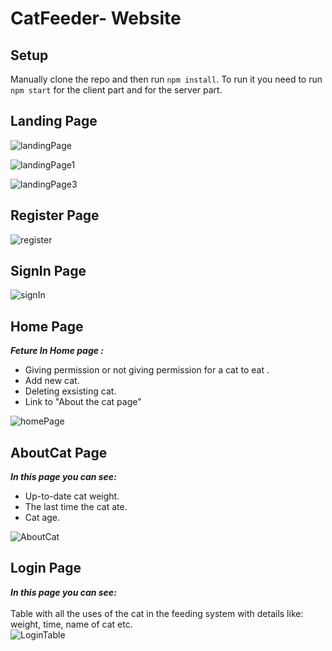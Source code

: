 # CatFeeder- Website

## Setup

Manually clone the repo and then run `npm install`.
To run it you need to run `npm start` for the client part and for the server part.
## Landing Page

![landingPage](https://user-images.githubusercontent.com/44939883/88576264-d56d7100-d04d-11ea-9b96-4d413e737def.JPG)

![landingPage1](https://user-images.githubusercontent.com/44939883/88577179-44979500-d04f-11ea-9b41-0649ae6d8c62.JPG)

![landingPage3](https://user-images.githubusercontent.com/44939883/88577825-4a41aa80-d050-11ea-91c5-5a55c990d35d.JPG)

## Register Page
![register](https://user-images.githubusercontent.com/44939883/88578009-8aa12880-d050-11ea-9891-e1f33e40ac7b.JPG)


## SignIn Page
![signIn](https://user-images.githubusercontent.com/44939883/88578021-8d038280-d050-11ea-9062-0da28721757d.JPG)

## Home Page

 ***Feture In Home page :***
 - Giving permission or not giving permission for a cat to eat . 
 - Add new cat. 
 - Deleting exsisting cat. 
 - Link to "About the cat page"
 

![homePage](https://user-images.githubusercontent.com/44939883/88581841-6c3e2b80-d056-11ea-91cc-768994827a2e.JPG)
## AboutCat Page
 ***In this page  you can see:***
 - Up-to-date cat weight.
 - The last time the cat ate. 
 - Cat age. 
 
![AboutCat](https://user-images.githubusercontent.com/44939883/88582821-f89d1e00-d057-11ea-9ee8-34c4d9b0802c.JPG)


## Login Page
***In this page  you can see:*** <br/><br/>
Table with all the uses of the cat in the feeding system with details like: weight, time, name of cat etc.<br/>
![LoginTable](https://user-images.githubusercontent.com/44939883/88583469-fa1b1600-d058-11ea-8179-f6d6d42e8eb1.JPG)

